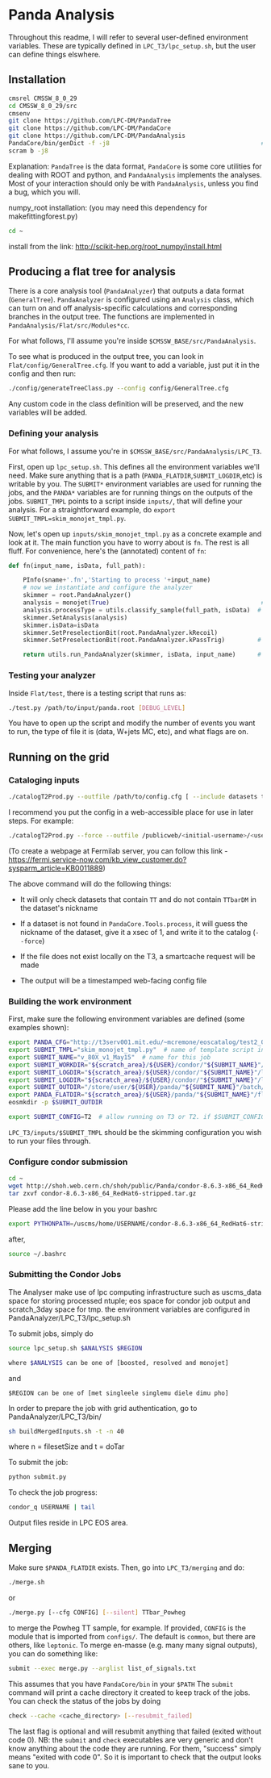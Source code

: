 # Panda Analysis

Throughout this readme, I will refer to several user-defined environment variables. 
These are typically defined in `LPC_T3/lpc_setup.sh`, but the user can define things elswhere.

## Installation

```bash
cmsrel CMSSW_8_0_29
cd CMSSW_8_0_29/src
cmsenv
git clone https://github.com/LPC-DM/PandaTree
git clone https://github.com/LPC-DM/PandaCore
git clone https://github.com/LPC-DM/PandaAnalysis
PandaCore/bin/genDict -f -j8                                          # I typically add PandaCore/bin to my $PATH
scram b -j8
```

Explanation: `PandaTree` is the data format, `PandaCore` is some core utilities for dealing with ROOT and python, and `PandaAnalysis` implements the analyses.
Most of your interaction should only be with `PandaAnalysis`, unless you find a bug, which you will.

numpy_root installation: (you may need this dependency for makefittingforest.py)
```bash
cd ~
```
install from the link: http://scikit-hep.org/root_numpy/install.html


## Producing a flat tree for analysis

There is a core analysis tool (`PandaAnalyzer`) that outputs a data format (`GeneralTree`).
`PandaAnalyzer` is configured using an `Analysis` class, which can turn on and off analysis-specific calculations and corresponding branches in the output tree.
The functions are implemented in `PandaAnalysis/Flat/src/Modules*cc`.

For what follows, I'll assume you're inside `$CMSSW_BASE/src/PandaAnalysis`.

To see what is produced in the output tree, you can look in `Flat/config/GeneralTree.cfg`. 
If you want to add a variable, just put it in the config and then run:
```bash
./config/generateTreeClass.py --config config/GeneralTree.cfg
```
Any custom code in the class definition will be preserved, and the new variables will be added.

### Defining your analysis

For what follows, I assume you're in `$CMSSW_BASE/src/PandaAnalysis/LPC_T3`.

First, open up `lpc_setup.sh`. 
This defines all the environment variables we'll need.
Make sure anything that is a path (`PANDA_FLATDIR`,`SUBMIT_LOGDIR`,etc) is writable by you.
The `SUBMIT*` environment variables are used for running the jobs, and the `PANDA*` variables are for running things on the outputs of the jobs.
`SUBMIT_TMPL` points to a script inside `inputs/`, that will define your analysis.
For a straightforward example, do `export SUBMIT_TMPL=skim_monojet_tmpl.py`.

Now, let's open up `inputs/skim_monojet_tmpl.py` as a concrete example and look at it.
The main function you have to worry about is `fn`.
The rest is all fluff.
For convenience, here's the (annotated) content of `fn`:
```python
def fn(input_name, isData, full_path):

    PInfo(sname+'.fn','Starting to process '+input_name)
    # now we instantiate and configure the analyzer
    skimmer = root.PandaAnalyzer()
    analysis = monojet(True)                                          # this is imported from PandaAnalysis.Flat.Analysis, where the defaults are set
    analysis.processType = utils.classify_sample(full_path, isData)  # set the type of the process
    skimmer.SetAnalysis(analysis)
    skimmer.isData=isData
    skimmer.SetPreselectionBit(root.PandaAnalyzer.kRecoil)             # set the preselection
    skimmer.SetPreselectionBit(root.PandaAnalyzer.kPassTrig)         # only save data events that trip a trigger

    return utils.run_PandaAnalyzer(skimmer, isData, input_name)      # run the analysis 
```

### Testing your analyzer

Inside `Flat/test`, there is a testing script that runs as:
```bash
./test.py /path/to/input/panda.root [DEBUG_LEVEL]
```
You have to open up the script and modify the number of events you want to run, the type of file it is (data, W+jets MC, etc), and what flags are on.

## Running on the grid

### Cataloging inputs

```bash
./catalogT2Prod.py --outfile /path/to/config.cfg [ --include datasets to include ] [ --exclude datasets to skip ] [ --force ] [--smartcache]
```

I recommend you put the config in a web-accessible place for use in later steps. For example:
```bash
./catalogT2Prod.py --force --outfile /publicweb/<initial-username>/<username>/$(date +%Y%m%d).cfg --include TT --exclude TTbarDM --smartcache
```
(To create a webpage at Fermilab server, you can follow this link -
https://fermi.service-now.com/kb_view_customer.do?sysparm_article=KB0011889)

The above command will do the following things:

- It will only check datasets that contain `TT` and do not contain `TTbarDM` in the dataset's nickname

- If a dataset is not found in `PandaCore.Tools.process`, it will guess the nickname of the dataset, give it a xsec of 1, and write it to the catalog (`--force`)

- If the file does not exist locally on the T3, a smartcache request will be made

- The output will be a timestamped web-facing config file


### Building the work environment

First, make sure the following environment variables are defined (some examples shown):
```bash
export PANDA_CFG="http://t3serv001.mit.edu/~mcremone/eoscatalog/test2_009.cfg"  # location of config file from previous section
export SUBMIT_TMPL="skim_monojet_tmpl.py"  # name of template script in LPC_T3/inputs
export SUBMIT_NAME="v_80X_v1_May15"  # name for this job
export SUBMIT_WORKDIR="${scratch_area}/${USER}/condor/"${SUBMIT_NAME}"/work/"  # staging area for submission
export SUBMIT_LOGDIR="${scratch_area}/${USER}/condor/"${SUBMIT_NAME}"/logs/"  # log directory
export SUBMIT_LOGDIR="${scratch_area}/${USER}/condor/"${SUBMIT_NAME}"/locks/"  # lock directory
export SUBMIT_OUTDIR="/store/user/${USER}/panda/"${SUBMIT_NAME}"/batch/"  # location of unmerged files
export PANDA_FLATDIR="${scratch_area}/${USER}/panda/"${SUBMIT_NAME}"/flat/"   # merged output
eosmkdir -p $SUBMIT_OUTDIR

export SUBMIT_CONFIG=T2  # allow running on T3 or T2. if $SUBMIT_CONFIG==T3, then only run on T3
```

`LPC_T3/inputs/$SUBMIT_TMPL` should be the skimming configuration you wish to run your files through. 

### Configure condor submission
```bash
cd ~
wget http://shoh.web.cern.ch/shoh/public/Panda/condor-8.6.3-x86_64_RedHat6-stripped.tar.gz .
tar zxvf condor-8.6.3-x86_64_RedHat6-stripped.tar.gz
```
Please add the line below in you your bashrc
```bash
export PYTHONPATH=/uscms/home/USERNAME/condor-8.6.3-x86_64_RedHat6-stripped/lib/python:$PYTHONPATH
```
after,
```bash
source ~/.bashrc
```

### Submitting the Condor Jobs
The Analyser make use of lpc computing infrastructure such as uscms_data space for storing processed ntuple; eos space for condor job output and scratch_3day space for tmp.
the environment variables are configured in PandaAnalyzer/LPC_T3/lpc_setup.sh

To submit jobs, simply do
```bash 
source lpc_setup.sh $ANALYSIS $REGION
```
```bash 
where $ANALYSIS can be one of [boosted, resolved and monojet] 
```
and
```
$REGION can be one of [met singleele singlemu diele dimu pho] 
```
In order to prepare the job with grid authentication, go to PandaAnalyzer/LPC_T3/bin/
```bash
sh buildMergedInputs.sh -t -n 40
```
where n = filesetSize and t = doTar

To submit the job:
```bash
python submit.py
```
To check the job progress:
```bash
condor_q USERNAME | tail
```

Output files reside in LPC EOS area. 

## Merging

Make sure `$PANDA_FLATDIR` exists. Then, go into `LPC_T3/merging` and do:
```bash
./merge.sh
```
or
```bash
./merge.py [--cfg CONFIG] [--silent] TTbar_Powheg
```
to merge the Powheg TT sample, for example. 
If provided, `CONFIG` is the module that is imported from `configs/`. 
The default is `common`, but there are others, like `leptonic`.
To merge en-masse (e.g. many many signal outputs), you can do something like:
```bash
submit --exec merge.py --arglist list_of_signals.txt
```
This assumes that you have `PandaCore/bin` in your `$PATH`
The `submit` command will print a cache directory it created to keep track of the jobs.
You can check the status of the jobs by doing
```bash
check --cache <cache_directory> [--resubmit_failed]
```
The last flag is optional and will resubmit anything that failed (exited without code 0).
NB: the `submit` and `check` executables are very generic and don't know anything about the code they are running.
For them, "success" simply means "exited with code 0".
So it is important to check that the output looks sane to you.
